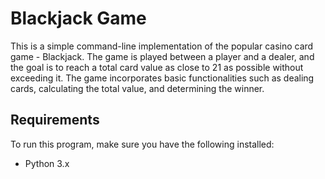 # **Blackjack Game**

This is a simple command-line implementation of the popular casino card game - Blackjack. The game is played between a player and a dealer, and the goal is to reach a total card value as close to 21 as possible without exceeding it. The game incorporates basic functionalities such as dealing cards, calculating the total value, and determining the winner.

## Requirements

To run this program, make sure you have the following installed:

- Python 3.x
